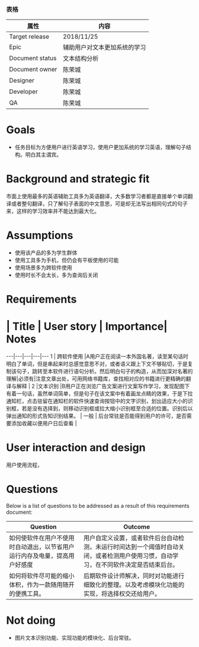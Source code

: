 

### 表格
属性 | 内容
---|---
Target release  | 2018/11/25
Epic            | 辅助用户对文本更加系统的学习
Document status | 文本结构分析
Document owner  | 陈荣城
Designer        | 陈荣城
Developer       | 陈荣城
QA              | 陈荣城


# Goals
- 任务目标为方便用户进行英语学习，使用户更加系统的学习英语，理解句子结构。明白其主谓宾。

# Background and strategic fit
市面上使用最多的英语辅助工具多为英语翻译，大多数学习者都是直接单个单词翻译或者整句翻译，只了解句子表面的中文意思，可是却无法写出相同句式的句子来，这样的学习效率并不能达到最大化。

# Assumptions
- 使用该产品的多为学生群体
- 使用工具多为手机，但仍会有平板使用的可能
- 使用场景多为跨软件使用
- 使用时长不会太长，多为查询后关闭

# Requirements

# | Title | User story | Importance| Notes
---|---|---|---|---
1 | 跨软件使用 |A用户正在阅读一本外国名著，读至某句话时明白了单词，但是串起来时总感觉意思不对，或者语义跟上下文不够贴切，于是复制该句子，跳转至本软件进行语句分析。然后明白句子的构造，从而加深对名著的理解|必须有|注意文章出处，可用网络书籍库，查找相对应的书籍进行更精确的翻译与解释 |
 2      |文本识别 |B用户正在浏览广告文案进行文案写作学习，发现配图下有着一句话，虽然单词简单，但是句子在该文案中有着画龙点睛的效果，于是下拉通知栏，点击驻留在通知栏的软件快速查询按钮中的文字识别，划出适应大小的识别框，若是没有选择到，则移动识别框或拉大缩小识别框至合适的位置。识别后以弹出通知的形式告知识别结果。           |  一般  |   后台常驻是否能得到用户的许可，是否需要添加收藏以便用户日后查看         |

# User interaction and design
用户使用流程，

# Questions
Below is a list of questions to be addressed as a result of this requirements document:

Question | Outcome
---|---
如何使软件在用户不使用时自动退出，以节省用户运行内存及电量，提高用户好感度 | 用户自定义设置，或者软件后台自动检测，未运行时间达到一个阈值时自动关闭，或者检测用户使用习惯，自动学习，在不同软件决定是否结束后台。|
如何将软件尽可能的缩小体积，作为一款随用随开的便携工具。|后期软件设计师解决，同时对功能进行细致化的整理。以及考虑模块化功能的实现，将选择权交还给用户。

# Not doing
- 图片文本识别功能、实现功能的模块化、后台常驻。
